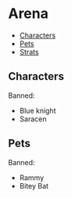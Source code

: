 # Arena

- [Characters](#characters)
- [Pets](#pets)
- [Strats](#strats)

## <a name="characters"></a>Characters

Banned:

- Blue knight
- Saracen

## <a name="pets"></a>Pets

Banned:

- Rammy
- Bitey Bat

